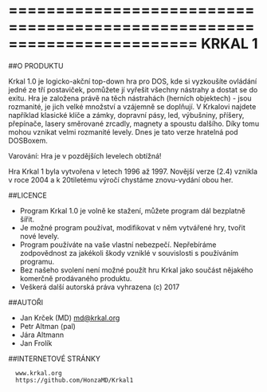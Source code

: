 ﻿========================================================================
KRKAL 1
========================================================================


##O PRODUKTU


Krkal 1.0 je logicko-akční top-down hra pro DOS, kde si vyzkoušíte ovládání
jedné ze tří postaviček, pomůžete jí vyřešit všechny nástrahy a dostat
se do exitu. Hra je založena právě na těch nástrahách (herních
objektech) - jsou rozmanité, je jich velké množství a vzájemně se doplňují.
V Krkalovi najdete například klasické klíče a zámky, dopravní pásy,
led, výbušniny, příšery, přepínače, lasery směrované zrcadly, magnety
a spoustu dalšího. Díky tomu mohou vznikat velmi rozmanité levely.
Dnes je tato verze hratelná pod DOSBoxem.
   
Varování: Hra je v pozdějších levelech obtížná!
   
Hra Krkal 1 byla vytvořena v letech 1996 až 1997. Novější verze (2.4) 
vznikla v roce 2004 a k 20tiletému výročí chystáme znovu-vydání obou her.


##LICENCE


* Program Krkal 1.0 je volně ke stažení, můžete program dál 
   bezplatně šířit. 
* Je možné program používat, modifikovat v něm vytvářené hry, tvořit 
   nové levely. 
* Program používáte na vaše vlastní nebezpečí. Nepřebíráme zodpovědnost
   za jakékoli škody vzniklé v souvislosti s používáním programu. 
* Bez našeho svolení není možné použít hru Krkal jako součást 
   nějakého komerčně prodávaného produktu. 
* Veškerá další autorská práva vyhrazena (c) 2017


##AUTOŘI


* Jan Krček (MD) md@krkal.org
* Petr Altman (pal)
* Jára Altmann
* Jan Frolík


##INTERNETOVÉ STRÁNKY


      www.krkal.org
      https://github.com/HonzaMD/Krkal1
